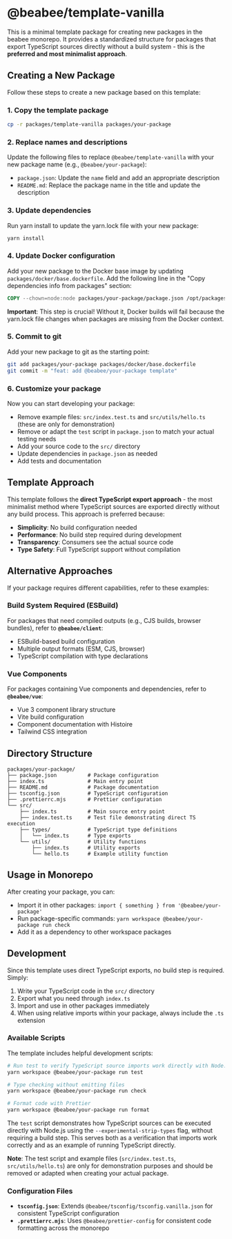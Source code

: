 # @beabee/template-vanilla

This is a minimal template package for creating new packages in the beabee monorepo. It provides a standardized structure for packages that export TypeScript sources directly without a build system - this is the **preferred and most minimalist approach**.

## Creating a New Package

Follow these steps to create a new package based on this template:

### 1. Copy the template package

```bash
cp -r packages/template-vanilla packages/your-package
```

### 2. Replace names and descriptions

Update the following files to replace `@beabee/template-vanilla` with your new package name (e.g., `@beabee/your-package`):

- `package.json`: Update the `name` field and add an appropriate description
- `README.md`: Replace the package name in the title and update the description

### 3. Update dependencies

Run yarn install to update the yarn.lock file with your new package:

```bash
yarn install
```

### 4. Update Docker configuration

Add your new package to the Docker base image by updating `packages/docker/base.dockerfile`. Add the following line in the "Copy dependencies info from packages" section:

```dockerfile
COPY --chown=node:node packages/your-package/package.json /opt/packages/your-package/package.json
```

**Important**: This step is crucial! Without it, Docker builds will fail because the yarn.lock file changes when packages are missing from the Docker context.

### 5. Commit to git

Add your new package to git as the starting point:

```bash
git add packages/your-package packages/docker/base.dockerfile
git commit -m "feat: add @beabee/your-package template"
```

### 6. Customize your package

Now you can start developing your package:

- Remove example files: `src/index.test.ts` and `src/utils/hello.ts` (these are only for demonstration)
- Remove or adapt the `test` script in `package.json` to match your actual testing needs
- Add your source code to the `src/` directory
- Update dependencies in `package.json` as needed
- Add tests and documentation

## Template Approach

This template follows the **direct TypeScript export approach** - the most minimalist method where TypeScript sources are exported directly without any build process. This approach is preferred because:

- **Simplicity**: No build configuration needed
- **Performance**: No build step required during development
- **Transparency**: Consumers see the actual source code
- **Type Safety**: Full TypeScript support without compilation

## Alternative Approaches

If your package requires different capabilities, refer to these examples:

### Build System Required (ESBuild)

For packages that need compiled outputs (e.g., CJS builds, browser bundles), refer to **`@beabee/client`**:

- ESBuild-based build configuration
- Multiple output formats (ESM, CJS, browser)
- TypeScript compilation with type declarations

### Vue Components

For packages containing Vue components and dependencies, refer to **`@beabee/vue`**:

- Vue 3 component library structure
- Vite build configuration
- Component documentation with Histoire
- Tailwind CSS integration

## Directory Structure

```
packages/your-package/
├── package.json          # Package configuration
├── index.ts              # Main entry point
├── README.md             # Package documentation
├── tsconfig.json         # TypeScript configuration
├── .prettierrc.mjs       # Prettier configuration
└── src/
    ├── index.ts          # Main source entry point
    ├── index.test.ts     # Test file demonstrating direct TS execution
    ├── types/            # TypeScript type definitions
    │   └── index.ts      # Type exports
    └── utils/            # Utility functions
        ├── index.ts      # Utility exports
        └── hello.ts      # Example utility function
```

## Usage in Monorepo

After creating your package, you can:

- Import it in other packages: `import { something } from '@beabee/your-package'`
- Run package-specific commands: `yarn workspace @beabee/your-package run check`
- Add it as a dependency to other workspace packages

## Development

Since this template uses direct TypeScript exports, no build step is required. Simply:

1. Write your TypeScript code in the `src/` directory
2. Export what you need through `index.ts`
3. Import and use in other packages immediately
4. When using relative imports within your package, always include the `.ts` extension

### Available Scripts

The template includes helpful development scripts:

```bash
# Run test to verify TypeScript source imports work directly with Node.js
yarn workspace @beabee/your-package run test

# Type checking without emitting files
yarn workspace @beabee/your-package run check

# Format code with Prettier
yarn workspace @beabee/your-package run format
```

The `test` script demonstrates how TypeScript sources can be executed directly with Node.js using the `--experimental-strip-types` flag, without requiring a build step. This serves both as a verification that imports work correctly and as an example of running TypeScript directly.

**Note**: The test script and example files (`src/index.test.ts`, `src/utils/hello.ts`) are only for demonstration purposes and should be removed or adapted when creating your actual package.

### Configuration Files

- **`tsconfig.json`**: Extends `@beabee/tsconfig/tsconfig.vanilla.json` for consistent TypeScript configuration
- **`.prettierrc.mjs`**: Uses `@beabee/prettier-config` for consistent code formatting across the monorepo
